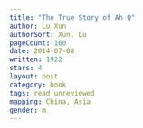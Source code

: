 ```yaml
---
title: "The True Story of Ah Q"
author: Lu Xun
authorSort: Xun, Lu
pageCount: 160
date: 2014-07-08
written: 1922
stars: 4
layout: post
category: book
tags: read unreviewed
mapping: China, Asia
gender: m
---
```

